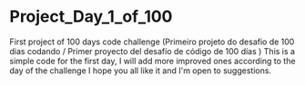 # Project_Day_1_of_100
First project of 100 days code challenge (Primeiro projeto do desafio de 100 dias codando / Primer proyecto del desafío de código de 100 días )
This is a simple code for the first day, I will add more improved ones according to the day of the challenge
I hope you all like it and I'm open to suggestions.
